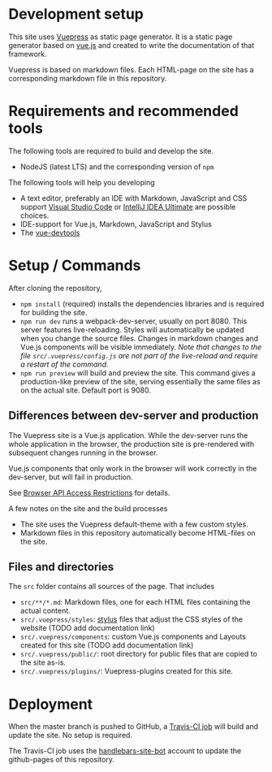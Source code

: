 # Development setup

This site uses [Vuepress](https://v1.vuepress.vuejs.org/) as static page generator. It is a static page generator based
on [vue.js](https://vuejs.org/) and created to write the documentation of that framework.

Vuepress is based on markdown files. Each HTML-page on the site has a corresponding markdown file in this repository.

# Requirements and recommended tools

The following tools are required to build and develop the site.

- NodeJS (latest LTS) and the corresponding version of `npm`

The following tools will help you developing

- A text editor, preferably an IDE with Markdown, JavaScript and CSS support
  [Visual Studio Code](https://code.visualstudio.com/) or
  [IntelliJ IDEA Ultimate](https://www.jetbrains.com/idea/download/) are possible choices.
- IDE-support for Vue.js, Markdown, JavaScript and Stylus
- The [vue-devtools](https://github.com/vuejs/vue-devtools)

# Setup / Commands

After cloning the repository,

- `npm install` (required) installs the dependencies libraries and is required for building the site.
- `npm run dev` runs a webpack-dev-server, usually on port 8080. This server features live-reloading. Styles will
  automatically be updated when you change the source files. Changes in markdown changes and Vue.js components will be
  visible immediately. _Note that changes to the file `src/.vuepress/config.js` are not part of the live-reload and
  require a restart of the command._
- `npm run preview` will build and preview the site. This command gives a production-like preview of the site, serving
  essentially the same files as on the actual site. Default port is 9080.

## Differences between dev-server and production

The Vuepress site is a Vue.js application. While the dev-server runs the whole application in the browser, the
production site is pre-rendered with subsequent changes running in the browser.

Vue.js components that only work in the browser will work correctly in the dev-server, but will fail in production.

See
[Browser API Access Restrictions](https://v1.vuepress.vuejs.org/guide/using-vue.html#browser-api-access-restrictions)
for details.

A few notes on the site and the build processes

- The site uses the Vuepress default-theme with a few custom styles.
- Markdown files in this repository automatically become HTML-files on the site.

## Files and directories

The `src` folder contains all sources of the page. That includes

- `src/**/*.md`: Markdown files, one for each HTML files containing the actual content.
- `src/.vuepress/styles`: [stylus](http://stylus-lang.com/) files that adjust the CSS styles of the website (TODO add
  documentation link)
- `src/.vuepress/components`: custom Vue.js components and Layouts created for this site (TODO add documentation link)
- `src/.vuepress/public/`: root directory for public files that are copied to the site as-is.
- `src/.vuepress/plugins/`: Vuepress-plugins created for this site.

# Deployment

When the master branch is pushed to GitHub, a [Travis-CI job](https://travis-ci.org/handlebars-lang/docs) will build and
update the site. No setup is required.

The Travis-CI job uses the [handlebars-site-bot](https://github.com/handlebars-site-bot) account to update the
github-pages of this repository.
